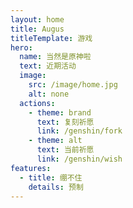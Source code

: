 ```yaml
---
layout: home
title: Augus
titleTemplate: 游戏
hero:
  name: 当然是原神啦
  text: 近期活动
  image:
    src: /image/home.jpg
    alt: none
  actions:
    - theme: brand
      text: 复刻祈愿
      link: /genshin/fork
    - theme: alt
      text: 当前祈愿
      link: /genshin/wish
features:
  - title: 绷不住
    details: 预制
---
```


<GenshinEvents />

<script setup>
import GenshinEvents from "./.vitepress/components/genshin/Events.vue";
</script>
